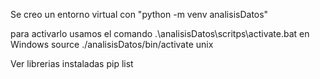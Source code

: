 Se creo un entorno virtual con 
"python -m venv analisisDatos"

para activarlo usamos el comando 
.\analisisDatos\scritps\activate.bat   en Windows
source ./analisisDatos/bin/activate unix

Ver librerias instaladas 
pip list
